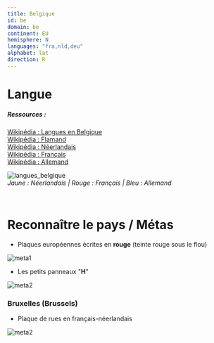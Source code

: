 ```yaml
---
title: Belgique
id: be
domain: be
continent: EU
hemisphere: N
languages: "fra,nld,deu"
alphabet: lat
direction: R
---
```


# Langue

##### Ressources :
[Wikipédia : Langues en Belgique](https://fr.wikipedia.org/wiki/Langues_en_Belgique)  
[Wikipédia : Flamand](https://fr.wikipedia.org/wiki/Flamand_(dialecte))  
[Wikipédia : Néerlandais](https://fr.wikipedia.org/wiki/N%C3%A9erlandais)  
[Wikipédia : Français](https://fr.wikipedia.org/wiki/Fran%C3%A7ais)  
[Wikipédia : Allemand](https://fr.wikipedia.org/wiki/Allemand)  

![langues_belgique](https://upload.wikimedia.org/wikipedia/commons/thumb/1/1e/BelgieGemeenschappenkaart.svg/langfr-220px-BelgieGemeenschappenkaart.svg.png)  
*Jaune : Néerlandais | Rouge : Français | Bleu : Allemand*


<br/>

# Reconnaître le pays / Métas

- Plaques européennes écrites en **rouge** (teinte rouge sous le flou)

![meta1](/images/be_geoguessr.png)

- Les petits panneaux "**H**"
  
![meta2](/images/be_geoguessr2.png)

### Bruxelles (Brussels)

- Plaque de rues en français-néerlandais
  
![meta2](/images/be_geoguessr3.png)
